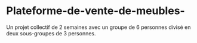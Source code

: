 # Plateforme-de-vente-de-meubles-
Un projet collectif de 2 semaines avec un groupe de 6 personnes divisé en deux sous-groupes de 3 personnes. 

